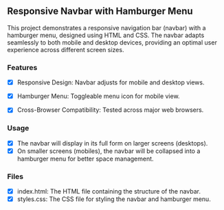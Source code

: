 ## Responsive Navbar with Hamburger Menu
This project demonstrates a responsive navigation bar (navbar) with a hamburger menu, designed using HTML and CSS. The navbar adapts seamlessly to both mobile and desktop devices, providing an optimal user experience across different screen sizes.

### Features
- [x]  Responsive Design: Navbar adjusts for mobile and desktop views.
- [x]  Hamburger Menu: Toggleable menu icon for mobile view.
- [x]  Cross-Browser Compatibility: Tested across major web browsers.


### Usage
- [x]  The navbar will display in its full form on larger screens (desktops).
- [x]  On smaller screens (mobiles), the navbar will be collapsed into a hamburger menu for better space management.

### Files
- [x]  index.html: The HTML file containing the structure of the navbar.
- [x]  styles.css: The CSS file for styling the navbar and hamburger menu.
